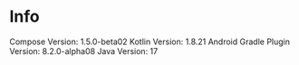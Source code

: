 # Info
Compose Version: 1.5.0-beta02
Kotlin Version: 1.8.21
Android Gradle Plugin Version: 8.2.0-alpha08
Java Version: 17
